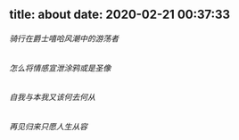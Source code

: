 title: about
date: 2020-02-21 00:37:33
---
###### 骑行在爵士嘻哈风潮中的游荡者
###### 怎么将情感宣泄涂鸦或是圣像
###### 自我与本我又该何去何从
###### 再见归来只愿人生从容